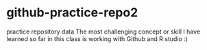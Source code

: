 # github-practice-repo2
practice repository data
The most challenging concept or skill I have learned so far in this class is working with Github and R studio :) 
